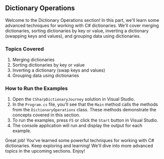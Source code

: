 ﻿## Dictionary Operations

Welcome to the Dictionary Operations section! In this part, we'll learn some advanced techniques for working with C# dictionaries. We'll cover merging dictionaries, sorting dictionaries by key or value, inverting a dictionary (swapping keys and values), and grouping data using dictionaries.

### Topics Covered

1. Merging dictionaries
2. Sorting dictionaries by key or value
3. Inverting a dictionary (swap keys and values)
4. Grouping data using dictionaries

### How to Run the Examples

1. Open the `CSharpDictionaryJourney` solution in Visual Studio.
2. In the `Program.cs` file, you'll see that the `Main` method calls the methods from the `DictionaryOperations` class. These methods demonstrate the concepts covered in this section.
3. To run the examples, press `F5` or click the `Start` button in Visual Studio.
4. The console application will run and display the output for each example.

Great job! You've learned some powerful techniques for working with C# dictionaries. Keep exploring and learning! We'll dive into more advanced topics in the upcoming sections. Enjoy!

